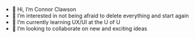 - 👋 Hi, I’m Connor Clawson
- 👀 I’m interested in not being afraid to delete everything and start again
- 🌱 I’m currently learning UX/UI at the U of U
- 💞️ I’m looking to collaborate on new and exciting ideas

